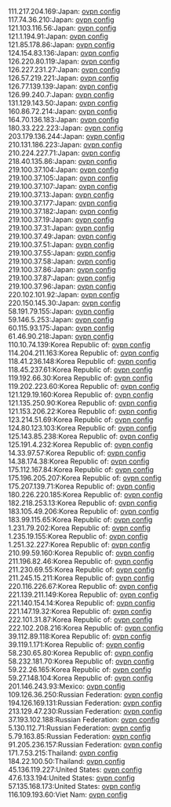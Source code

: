 111.217.204.169:Japan: [ovpn config](vpn/111_217_204_169.ovpn)  
117.74.36.210:Japan: [ovpn config](vpn/117_74_36_210.ovpn)  
121.103.116.56:Japan: [ovpn config](vpn/121_103_116_56.ovpn)  
121.1.194.91:Japan: [ovpn config](vpn/121_1_194_91.ovpn)  
121.85.178.86:Japan: [ovpn config](vpn/121_85_178_86.ovpn)  
124.154.83.136:Japan: [ovpn config](vpn/124_154_83_136.ovpn)  
126.220.80.119:Japan: [ovpn config](vpn/126_220_80_119.ovpn)  
126.227.231.27:Japan: [ovpn config](vpn/126_227_231_27.ovpn)  
126.57.219.221:Japan: [ovpn config](vpn/126_57_219_221.ovpn)  
126.77.139.139:Japan: [ovpn config](vpn/126_77_139_139.ovpn)  
126.99.240.7:Japan: [ovpn config](vpn/126_99_240_7.ovpn)  
131.129.143.50:Japan: [ovpn config](vpn/131_129_143_50.ovpn)  
160.86.72.214:Japan: [ovpn config](vpn/160_86_72_214.ovpn)  
164.70.136.183:Japan: [ovpn config](vpn/164_70_136_183.ovpn)  
180.33.222.223:Japan: [ovpn config](vpn/180_33_222_223.ovpn)  
203.179.136.244:Japan: [ovpn config](vpn/203_179_136_244.ovpn)  
210.131.186.223:Japan: [ovpn config](vpn/210_131_186_223.ovpn)  
210.224.227.71:Japan: [ovpn config](vpn/210_224_227_71.ovpn)  
218.40.135.86:Japan: [ovpn config](vpn/218_40_135_86.ovpn)  
219.100.37.104:Japan: [ovpn config](vpn/219_100_37_104.ovpn)  
219.100.37.105:Japan: [ovpn config](vpn/219_100_37_105.ovpn)  
219.100.37.107:Japan: [ovpn config](vpn/219_100_37_107.ovpn)  
219.100.37.13:Japan: [ovpn config](vpn/219_100_37_13.ovpn)  
219.100.37.177:Japan: [ovpn config](vpn/219_100_37_177.ovpn)  
219.100.37.182:Japan: [ovpn config](vpn/219_100_37_182.ovpn)  
219.100.37.19:Japan: [ovpn config](vpn/219_100_37_19.ovpn)  
219.100.37.31:Japan: [ovpn config](vpn/219_100_37_31.ovpn)  
219.100.37.49:Japan: [ovpn config](vpn/219_100_37_49.ovpn)  
219.100.37.51:Japan: [ovpn config](vpn/219_100_37_51.ovpn)  
219.100.37.55:Japan: [ovpn config](vpn/219_100_37_55.ovpn)  
219.100.37.58:Japan: [ovpn config](vpn/219_100_37_58.ovpn)  
219.100.37.86:Japan: [ovpn config](vpn/219_100_37_86.ovpn)  
219.100.37.87:Japan: [ovpn config](vpn/219_100_37_87.ovpn)  
219.100.37.96:Japan: [ovpn config](vpn/219_100_37_96.ovpn)  
220.102.101.92:Japan: [ovpn config](vpn/220_102_101_92.ovpn)  
220.150.145.30:Japan: [ovpn config](vpn/220_150_145_30.ovpn)  
58.191.79.155:Japan: [ovpn config](vpn/58_191_79_155.ovpn)  
59.146.5.253:Japan: [ovpn config](vpn/59_146_5_253.ovpn)  
60.115.93.175:Japan: [ovpn config](vpn/60_115_93_175.ovpn)  
61.46.90.218:Japan: [ovpn config](vpn/61_46_90_218.ovpn)  
110.10.74.139:Korea Republic of: [ovpn config](vpn/110_10_74_139.ovpn)  
114.204.211.163:Korea Republic of: [ovpn config](vpn/114_204_211_163.ovpn)  
118.41.236.148:Korea Republic of: [ovpn config](vpn/118_41_236_148.ovpn)  
118.45.237.61:Korea Republic of: [ovpn config](vpn/118_45_237_61.ovpn)  
119.192.66.30:Korea Republic of: [ovpn config](vpn/119_192_66_30.ovpn)  
119.202.223.60:Korea Republic of: [ovpn config](vpn/119_202_223_60.ovpn)  
121.129.19.160:Korea Republic of: [ovpn config](vpn/121_129_19_160.ovpn)  
121.135.250.90:Korea Republic of: [ovpn config](vpn/121_135_250_90.ovpn)  
121.153.206.22:Korea Republic of: [ovpn config](vpn/121_153_206_22.ovpn)  
123.214.51.69:Korea Republic of: [ovpn config](vpn/123_214_51_69.ovpn)  
124.80.123.103:Korea Republic of: [ovpn config](vpn/124_80_123_103.ovpn)  
125.143.85.238:Korea Republic of: [ovpn config](vpn/125_143_85_238.ovpn)  
125.191.4.232:Korea Republic of: [ovpn config](vpn/125_191_4_232.ovpn)  
14.33.97.57:Korea Republic of: [ovpn config](vpn/14_33_97_57.ovpn)  
14.38.174.38:Korea Republic of: [ovpn config](vpn/14_38_174_38.ovpn)  
175.112.167.84:Korea Republic of: [ovpn config](vpn/175_112_167_84.ovpn)  
175.196.205.207:Korea Republic of: [ovpn config](vpn/175_196_205_207.ovpn)  
175.207.139.71:Korea Republic of: [ovpn config](vpn/175_207_139_71.ovpn)  
180.226.220.185:Korea Republic of: [ovpn config](vpn/180_226_220_185.ovpn)  
182.218.253.13:Korea Republic of: [ovpn config](vpn/182_218_253_13.ovpn)  
183.105.49.206:Korea Republic of: [ovpn config](vpn/183_105_49_206.ovpn)  
183.99.115.65:Korea Republic of: [ovpn config](vpn/183_99_115_65.ovpn)  
1.231.79.202:Korea Republic of: [ovpn config](vpn/1_231_79_202.ovpn)  
1.235.19.155:Korea Republic of: [ovpn config](vpn/1_235_19_155.ovpn)  
1.251.32.227:Korea Republic of: [ovpn config](vpn/1_251_32_227.ovpn)  
210.99.59.160:Korea Republic of: [ovpn config](vpn/210_99_59_160.ovpn)  
211.196.82.46:Korea Republic of: [ovpn config](vpn/211_196_82_46.ovpn)  
211.230.69.55:Korea Republic of: [ovpn config](vpn/211_230_69_55.ovpn)  
211.245.15.211:Korea Republic of: [ovpn config](vpn/211_245_15_211.ovpn)  
220.116.226.67:Korea Republic of: [ovpn config](vpn/220_116_226_67.ovpn)  
221.139.211.149:Korea Republic of: [ovpn config](vpn/221_139_211_149.ovpn)  
221.140.154.14:Korea Republic of: [ovpn config](vpn/221_140_154_14.ovpn)  
221.147.19.32:Korea Republic of: [ovpn config](vpn/221_147_19_32.ovpn)  
222.101.31.87:Korea Republic of: [ovpn config](vpn/222_101_31_87.ovpn)  
222.102.208.216:Korea Republic of: [ovpn config](vpn/222_102_208_216.ovpn)  
39.112.89.118:Korea Republic of: [ovpn config](vpn/39_112_89_118.ovpn)  
39.119.1.171:Korea Republic of: [ovpn config](vpn/39_119_1_171.ovpn)  
58.230.65.80:Korea Republic of: [ovpn config](vpn/58_230_65_80.ovpn)  
58.232.181.70:Korea Republic of: [ovpn config](vpn/58_232_181_70.ovpn)  
59.22.26.165:Korea Republic of: [ovpn config](vpn/59_22_26_165.ovpn)  
59.27.148.104:Korea Republic of: [ovpn config](vpn/59_27_148_104.ovpn)  
201.146.243.93:Mexico: [ovpn config](vpn/201_146_243_93.ovpn)  
109.126.36.250:Russian Federation: [ovpn config](vpn/109_126_36_250.ovpn)  
194.126.169.131:Russian Federation: [ovpn config](vpn/194_126_169_131.ovpn)  
213.129.47.230:Russian Federation: [ovpn config](vpn/213_129_47_230.ovpn)  
37.193.102.188:Russian Federation: [ovpn config](vpn/37_193_102_188.ovpn)  
5.130.112.71:Russian Federation: [ovpn config](vpn/5_130_112_71.ovpn)  
5.79.163.85:Russian Federation: [ovpn config](vpn/5_79_163_85.ovpn)  
91.205.236.157:Russian Federation: [ovpn config](vpn/91_205_236_157.ovpn)  
171.7.53.215:Thailand: [ovpn config](vpn/171_7_53_215.ovpn)  
184.22.100.50:Thailand: [ovpn config](vpn/184_22_100_50.ovpn)  
45.136.119.227:United States: [ovpn config](vpn/45_136_119_227.ovpn)  
47.6.133.194:United States: [ovpn config](vpn/47_6_133_194.ovpn)  
57.135.168.173:United States: [ovpn config](vpn/57_135_168_173.ovpn)  
116.109.193.60:Viet Nam: [ovpn config](vpn/116_109_193_60.ovpn)  
